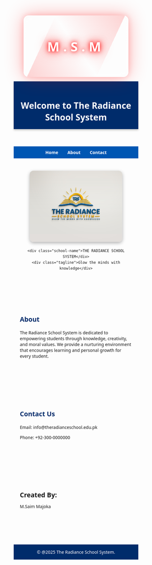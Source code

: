 
<html lang="en">
<head>
  <meta charset="UTF-8" />
  <meta name="viewport" content="width=device-width, initial-scale=1.0"/>
  <title>M.S.M Firecore Logo</title>
  <style>
    * {
      margin: 0;
      padding: 0;
      box-sizing: border-box;
    }

    html, body {
      height: 100%;
      width: 100%;
      display: flex;
      align-items: center;
      justify-content: center;
      background: linear-gradient(135deg, #1b1b1b, #000000);
      font-family: 'Segoe UI', sans-serif;
    }

    .logo-container {
      position: relative;
      width: 340px;
      height: 200px;
      background: rgba(255, 255, 255, 0.05);
      border-radius: 16px;
      backdrop-filter: blur(12px);
      box-shadow:
        0 0 20px rgba(255, 0, 0, 0.2),
        0 0 60px rgba(255, 0, 0, 0.3),
        inset 0 0 10px rgba(255, 255, 255, 0.1);
      display: flex;
      align-items: center;
      justify-content: center;
      overflow: hidden;
      cursor: pointer;
      transition: 0.3s ease-in-out;
    }

    .logo-container:hover {
      transform: scale(1.05);
      box-shadow:
        0 0 25px rgba(255, 0, 0, 0.4),
        0 0 80px rgba(255, 0, 0, 0.5),
        inset 0 0 15px rgba(255, 255, 255, 0.15);
    }

    .logo-text {
      font-size: 42px;
      font-weight: bold;
      letter-spacing: 12px;
      color: white;
      z-index: 2;
      text-shadow:
        0 0 8px #ff0000,
        0 0 15px #ff1a1a,
        0 0 30px #ff3333;
      animation: pulseGlow 3s infinite ease-in-out;
    }

    .glow-frame {
      position: absolute;
      top: -2px;
      left: -2px;
      right: -2px;
      bottom: -2px;
      border-radius: 18px;
      background: linear-gradient(120deg, rgba(255,0,0,0.6), transparent, rgba(255,0,0,0.6));
      z-index: 1;
      animation: borderFlow 6s linear infinite;
      opacity: 0.3;
    }

    .reflection {
      position: absolute;
      top: 0;
      left: 0;
      width: 100%;
      height: 50%;
      background: linear-gradient(to bottom, rgba(255,255,255,0.08), transparent);
      border-top-left-radius: 16px;
      border-top-right-radius: 16px;
      pointer-events: none;
    }

    @keyframes pulseGlow {
      0%, 100% {
        text-shadow:
          0 0 8px #ff0000,
          0 0 15px #ff1a1a,
          0 0 30px #ff3333;
      }
      50% {
        text-shadow:
          0 0 12px #ff1a1a,
          0 0 25px #ff3333,
          0 0 40px #ff4d4d;
      }
    }

    @keyframes borderFlow {
      0% { transform: rotate(0deg); }
      100% { transform: rotate(360deg); }
    }

    /* Responsive */
    @media (max-width: 400px) {
      .logo-container {
        width: 90%;
        height: 180px;
      }

      .logo-text {
        font-size: 32px;
        letter-spacing: 8px;
      }
    }
  </style>
</head>
<body>

 <center> <div class="logo-container" onclick="restartEffect()">
    <div class="glow-frame"></div>
    <div class="reflection"></div>
    <div class="logo-text">M.S.M</div>
  </div></center>

  <script>
    function restartEffect() {
      const logo = document.querySelector('.logo-text');
      logo.style.animation = 'none';
      void logo.offsetWidth;
      logo.style.animation = 'pulseGlow 3s infinite ease-in-out';
    }
  </script>

</body>
</html>

<html lang="en">
<head>
  <meta charset="UTF-8" />
  <meta name="viewport" content="width=device-width,text-align:device , initial-scale=device"/>
  <title>The Radiance School System</title>
  <style>
    /* Basic Reset */
    * {
      box-sizing: border-box;
      margin: 0;
      padding: 0;
      scroll-behavior: smooth;
      font-family: 'Segoe UI', sans-serif;
    }

    body {
      background: linear-gradient(to right, #fefcea, #f1da36);
      min-height: 100vh;
      color: #333;
    }

    header {
      background: #002c6b;
      color: #fff;
      padding: 20px;
      text-align: center;
      box-shadow: 0 4px 6px rgba(0,0,0,0.2);
    }

    nav {
      display: flex;
      justify-content: center;
      background: #0056b3;
      padding: 10px;
    }

    nav a {
      color: white;
      margin: 0 15px;
      text-decoration: none;
      font-weight: bold;
    }

    nav a:hover {
      text-decoration: underline;
    }

    .container {
      text-align: center;
      padding: 40px 20px;
    }

    .container img {
      width: 300px;
      max-width: 90%;
      border-radius: 12px;
      box-shadow: 0 4px 12px rgba(0,0,0,0.3);
    }

    .school-name {
      margin-top: 20px;
      font-size: 32px;
      font-weight: bold;
      color: #002c6b;
      text-shadow: 1px 1px 2px #999;
    }

    .tagline {
      font-size: 18px;
      color: #666;
      margin-top: 10px;
    }

    section {
      padding: 60px 20px;
    }

    section h2 {
      color: #002c6b;
      margin-bottom: 20px;
    }
section h1 {
      color: #002c6b;
      margin-bottom: 20px;
	  }
    footer {
      background: #002c6b;
      color: white;
      text-align: center;
      padding: 15px;
      margin-top: 40px;
    }
  </style>
</head>
<body>

  <header>
    <h1>Welcome to The Radiance School System</h1>
  </header>

  <nav>
    <a href="#home">Home</a>
    <a href="#about">About</a>
    <a href="#contact">Contact</a>
  </nav>

  <div id="home" class="container">
	    <img src="https://raw.githubusercontent.com/name240/M.S.M/1e6dc9b297556dc750c2d15c01972976d78ec2f1/School%20Logo.jpg" alt="School Logo" />

    <div class="school-name">THE RADIANCE SCHOOL SYSTEM</div>
    <div class="tagline">Glow the minds with knowledge</div>
  </div>

  <section id="about">
    <h2>About</h2>
    <p>
      The Radiance School System is dedicated to empowering students through knowledge,
      creativity, and moral values. We provide a nurturing environment that encourages
      learning and personal growth for every student.
    </p>
  </section>

  <section id="contact">
    <h2>Contact Us</h2>
    <p>Email: info@theradianceschool.edu.pk</p>
    <p>Phone: +92-300-0000000</p>
  </section>
  <section id="created By:">
  <h1>Created By:</h1>
  <p>M.Saim Majoka</p>
  </section>
  <footer>
    &copy; @2025 The Radiance School System.
  </footer>

  <script>
    // Smooth scroll for nav links
    document.querySelectorAll('nav a').forEach(link => {
      link.addEventListener('click', e => {
        e.preventDefault();
        const target = document.querySelector(link.getAttribute('href'));
        if (target) {
          target.scrollIntoView({ behavior: 'smooth' });
        }
      });
    });
  </script>

</body>
</html>

